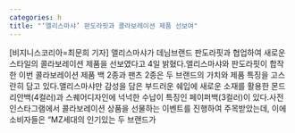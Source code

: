 ```yaml
---
categories: h
title: "‘앨리스마샤’ 판도라핏과 콜라보레이션 제품 선보여"
---
```

[비지니스코리아=최문희 기자] 앨리스마샤가 데님브랜드 판도라핏과 협업하여 새로운 스타일의 콜라보레이션 제품을 선보였다고 4일 밝혔다.앨리스마샤와 판도라핏이 합작한 이번 콜라보레이션 제품 백 2종과 팬츠 2종은 두 브랜드의 가치와 제품 특징을 고스란히 담고 있다.앨리스마샤만 감성을 담은 부드러운 쉐입에 새로운 소재를 활용한 몬드리안백(4컬러)과 스퀘어디자인에 넉넉한 수납이 특징인 페이퍼백(3컬러)이 있다.사전 인스타그램에서 콜라보레이션 상품을 선물하는 이벤트를 진행하여 주목받았는데, 이에 소비자들은 “MZ세대의 인기있는 두 브랜드가